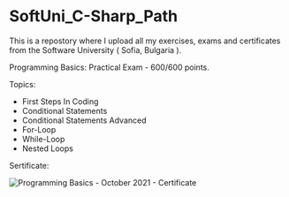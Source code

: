 # SoftUni_C-Sharp_Path
This is a repostory where I upload all my exercises, exams and certificates from the Software University ( Sofia, Bulgaria ).

Programming Basics: Practical Exam - 600/600 points.

Topics:
- First Steps In Coding
- Conditional Statements
- Conditional Statements Advanced
- For-Loop
- While-Loop
- Nested Loops

Sertificate:

![Programming Basics - October 2021 - Certificate](https://user-images.githubusercontent.com/72508846/172627131-7b8311eb-bc52-4a8d-af0d-0d523a9ad16c.jpeg)
  

